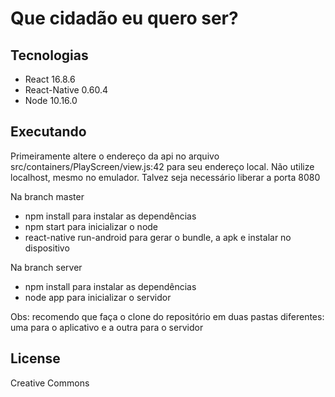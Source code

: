 # Que cidadão eu quero ser?

## Tecnologias
* React 16.8.6
* React-Native 0.60.4
* Node 10.16.0

## Executando

Primeiramente altere o endereço da api no arquivo src/containers/PlayScreen/view.js:42 para seu endereço local. Não utilize localhost, mesmo no emulador.
Talvez seja necessário liberar a porta 8080

Na branch master 
* npm install para instalar as dependências
* npm start para inicializar o node
* react-native run-android para gerar o bundle, a apk e instalar no dispositivo

Na branch server
* npm install para instalar as dependências
* node app para inicializar o servidor

Obs: recomendo que faça o clone do repositório em duas pastas diferentes: uma para o aplicativo e a outra para o servidor


## License

Creative Commons